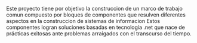 Este proyecto tiene por objetivo la construccion de un marco de trabajo comun compuesto por bloques de componentes que resulven diferentes aspectos en la construccion de sistemas de informacion
Estos componentes logran soluciones basadas en tecnología .net que nace de prácticas exitosas ante problemas arraigados con el transcurso del tiempo.